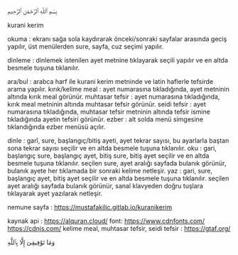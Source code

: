 
بِسْمِ ٱللَّهِ ٱلرَّحْمَٰنِ ٱلرَّحِيمِ

kurani kerim


okuma : ekranı sağa sola kaydırarak önceki/sonraki sayfalar arasında geciş yapılır, üst menülerden sure, sayfa, cuz seçimi yapılır.

dinleme : dinlemek istenilen ayet metnine tıklayarak seçili yapılır ve en altda besmele tuşuna tıklanılır.

ara/bul : arabca harf ile kurani kerim metninde  ve latin haflerle tefsirde arama yapılır.
kırık/kelime meal : ayet numarasına tıkladığında, ayet metninin altında kırık meal görünür.
muhtasar tefsir : ayet numarasına tıkladığında, kırık meal metninin altında muhtasar tefsir  görünür.
seidi tefsir : ayet numarasına tıkladığında, muhtasar tefsir  metninin altında tefsir ismine tıkladığında ayetin tefsiri görünür.
ezber : alt solda menü simgesine tıklandığında ezber menüsü açılır.

dinle : garî, sure, başlangıç/bitiş ayeti, ayet tekrar sayısı, bu ayarlarla baştan sona tekrar sayısı seçilir ve en altda besmele tuşuna tıklanılır.
oku : gari, başlangıç sure, başlangıç ayet, bitiş sure, bitiş ayet seçilir ve en altda besmele tuşuna tıklanılır. seçilen sure, ayet aralığı sayfada bulanık görünür, bulanık ayete her tıklamada bir sonraki kelime netleşir.
yaz : gari, sure, başlangıç ayet, bitiş ayet seçilir ve en altda besmele tuşuna tıklanılır. seçilen ayet aralığı sayfada bulanık görünür, sanal klavyeden doğru tuşlara tıklayarak ayet yazılarak netleşir.




nemune sayfa : https://mustafakilic.gitlab.io/kuranikerim



kaynak 
api : https://alquran.cloud/ 
font: https://www.cdnfonts.com/ https://cdnjs.com/ 
kelime meal, muhtasar tefsir, seidi tefsir : https://gtaf.org/

وَمَا تَوْفِيقِىٓ إِلَّا بِٱللَّهِ
